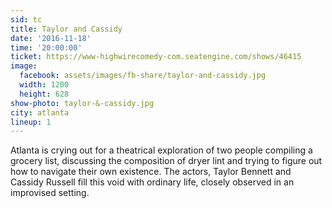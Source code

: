 ```yaml
---
sid: tc
title: Taylor and Cassidy
date: '2016-11-18'
time: '20:00:00'
ticket: https://www-highwirecomedy-com.seatengine.com/shows/46415
image:
  facebook: assets/images/fb-share/taylor-and-cassidy.jpg
  width: 1200
  height: 628
show-photo: taylor-&-cassidy.jpg
city: atlanta
lineup: 1
---
```

Atlanta is crying out for a theatrical exploration of two people compiling a grocery list, discussing the composition of dryer lint and trying to figure out how to navigate their own existence. The actors, Taylor Bennett and Cassidy Russell fill this void with ordinary life, closely observed in an improvised setting.
